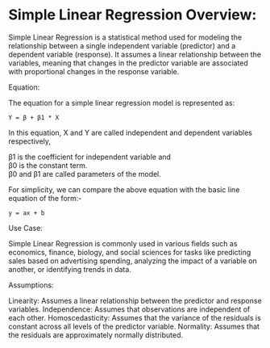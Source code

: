 # Simple Linear Regression Overview:

Simple Linear Regression is a statistical method used for modeling the relationship between a single independent
variable (predictor) and a dependent variable (response). It assumes a linear relationship between the variables,
meaning that changes in the predictor variable are associated with proportional changes in the response variable.

Equation:

The equation for a simple linear regression model is represented as:

````text
Y = β + β1 * X 
````

In this equation, X and Y are called independent and dependent variables respectively,

β1 is the coefficient for independent variable and <br>
β0 is the constant term. <br>
β0 and β1 are called parameters of the model.

For simplicity, we can compare the above equation with the basic line equation of the form:-

````text
y = ax + b 
````

Use Case:

Simple Linear Regression is commonly used in various fields such as economics, finance, biology, and social sciences for
tasks like predicting sales based on advertising spending, analyzing the impact of a variable on another, or identifying
trends in data.

Assumptions:

Linearity: Assumes a linear relationship between the predictor and response variables.
Independence: Assumes that observations are independent of each other.
Homoscedasticity: Assumes that the variance of the residuals is constant across all levels of the predictor variable.
Normality: Assumes that the residuals are approximately normally distributed.
